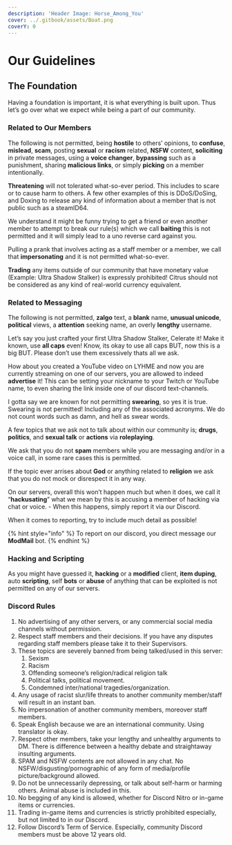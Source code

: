 ```yaml
---
description: 'Header Image: Horse_Among_You'
cover: ../.gitbook/assets/Boat.png
coverY: 0
---
```


# Our Guidelines

## The Foundation <a href="#the-foundation" id="the-foundation"></a>

Having a foundation is important, it is what everything is built upon. Thus let’s go over what we expect while being a part of our community.

### Related to Our Members <a href="#related-to-our-members" id="related-to-our-members"></a>

The following is not permitted, being **hostile** to others’ opinions, to **confuse**, **mislead**, **scam**, posting **sexual** or **racism** related, **NSFW** content, **soliciting** in private messages, using a **voice changer**, **bypassing** such as a punishment, sharing **malicious links**, or simply **picking** on a member intentionally.

**Threatening** will not tolerated what-so-ever period. This includes to scare or to cause harm to others. A few other examples of this is DDoS/DoSing, and Doxing to release any kind of information about a member that is not public such as a steamID64.

We understand it might be funny trying to get a friend or even another member to attempt to break our rule(s) which we call **baiting** this is not permitted and it will simply lead to a uno reverse card against you.

Pulling a prank that involves acting as a staff member or a member, we call that **impersonating** and it is not permitted what-so-ever.

**Trading** any items outside of our community that have monetary value (Example: Ultra Shadow Stalker) is expressly prohibited! Citrus should not be considered as any kind of real-world currency equivalent.

### Related to Messaging

The following is not permitted, **zalgo** text, a **blank** name, **unusual unicode**, **political** views, a **attention** seeking name, an overly **lengthy** username.

Let’s say you just crafted your first Ultra Shadow Stalker, Celerate it! Make it known, use **all caps** even! Know, its okay to use all caps BUT, now this is a big BUT. Please don’t use them excessively thats all we ask.

How about you created a YouTube video on LYHME and now you are currently streaming on one of our servers, you are allowed to indeed **advertise** it! This can be setting your nickname to your Twitch or YouTube name, to even sharing the link inside one of our discord text-channels.

I gotta say we are known for not permitting **swearing**, so yes it is true. Swearing is not permitted! Including any of the associated acronyms. We do not count words such as damn, and hell as swear words.

A few topics that we ask not to talk about within our community is; **drugs**, **politics**, and **sexual talk** or **actions** via **roleplaying**.

We ask that you do not **spam** members while you are messaging and/or in a voice call, in some rare cases this is permitted.

If the topic ever arrises about **God** or anything related to **religion** we ask that you do not mock or disrespect it in any way.

On our servers, overall this won’t happen much but when it does, we call it “**hackusating**” what we mean by this is accusing a member of hacking via chat or voice. - When this happens, simply report it via our Discord.

When it comes to reporting, try to include much detail as possible!

{% hint style="info" %}
To report on our discord, you direct message our **ModMail** bot.
{% endhint %}

### Hacking and Scripting <a href="#hacking-and-scripting" id="hacking-and-scripting"></a>

As you might have guessed it, **hacking** or a **modified** client, **item duping**, auto **scripting**, self **bots** or **abuse** of anything that can be exploited is not permitted on any of our servers.

### Discord Rules

1. No advertising of any other servers, or any commercial social media channels without permission.
2. Respect staff members and their decisions. If you have any disputes regarding staff members please take it to their Supervisors.
3. These topics are severely banned from being talked/used in this server:
   1. Sexism
   2. Racism
   3. Offending someone’s religion/radical religion talk
   4. Political talks, political movement.
   5. Condemned inter/national tragedies/organization.
4. Any usage of racist slur/life threats to another community member/staff will result in an instant ban.
5. No impersonation of another community members, moreover staff members.
6. Speak English because we are an international community. Using translator is okay.
7. Respect other members, take your lengthy and unhealthy arguments to DM. There is difference between a healthy debate and straightaway insulting arguments.
8. SPAM and NSFW contents are not allowed in any chat. No NSFW/disgusting/pornographic of any form of media/profile picture/background allowed.
9. Do not be unnecessarily depressing, or talk about self-harm or harming others. Animal abuse is included in this.
10. No begging of any kind is allowed, whether for Discord Nitro or in-game items or currencies.
11. Trading in-game items and currencies is strictly prohibited especially, but not limited to in our Discord.
12. Follow Discord’s Term of Service. Especially, community Discord members must be above 12 years old.
